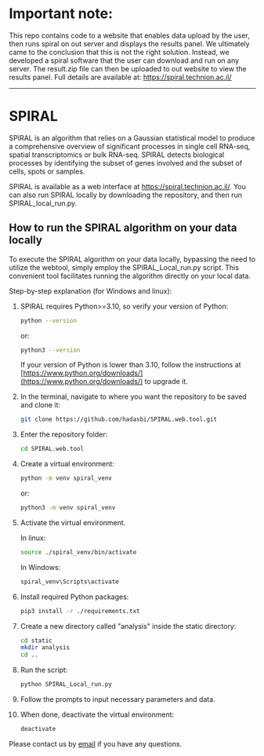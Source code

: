# Important note:
This repo contains code to a website that enables data upload by the user, then runs spiral on out server and displays the results panel. We ultimately came to the conclusion that this is not the right solution. Instead, we developed a spiral software that the user can download and run on any server. The result.zip file can then be uploaded to out website to view the results panel. 
Full details are available at: https://spiral.technion.ac.il/

________________________________________________________________________________________________________________________________________

# SPIRAL
SPIRAL is an algorithm that relies on a Gaussian statistical model to produce a comprehensive overview of significant
processes in single cell RNA-seq, spatial transcriptomics or bulk RNA-seq. SPIRAL detects biological processes by
identifying the subset of genes involved and the subset of cells, spots or samples.

SPIRAL is available as a web interface at https://spiral.technion.ac.il/.
You can also run SPIRAL locally by downloading the repository, and then run SPIRAL_local_run.py.

## How to run the SPIRAL algorithm on your data locally
To execute the SPIRAL algorithm on your data locally, bypassing the need to utilize the webtool, simply employ the SPIRAL_Local_run.py script. 
This convenient tool facilitates running the algorithm directly on your local data.

Step-by-step explanation (for Windows and linux):

1. SPIRAL requires Python>=3.10, so verify your version of Python:
    ```sh 
    python --version
    ```
    or:
    ```sh 
    python3 --version
    ```
    If your version of Python is lower than 3.10, follow the instructions at [https://www.python.org/downloads/](https://www.python.org/downloads/) to upgrade it.

2. In the terminal, navigate to where you want the repository to be saved and clone it:
    ```sh 
    git clone https://github.com/hadasbi/SPIRAL.web.tool.git
    ```
3. Enter the repository folder:
    ```sh 
    cd SPIRAL.web.tool
    ```
4. Create a virtual environment:
    ```sh 
    python -m venv spiral_venv
    ```
    or:
    ```sh 
    python3 -m venv spiral_venv
    ```
5. Activate the virtual environment.
    
    In linux:
    ```sh 
    source ./spiral_venv/bin/activate
    ```
    In Windows:
    ```sh 
    spiral_venv\Scripts\activate
    ```
6. Install required Python packages:
    ```sh 
    pip3 install -r ./requirements.txt
    ```
7. Create a new directory called "analysis" inside the static directory:
    ```sh 
    cd static
    mkdir analysis
    cd ..
    ```
8. Run the script:
    ```sh 
    python SPIRAL_Local_run.py
    ```
9. Follow the prompts to input necessary parameters and data.
10. When done, deactivate the virtual environment:
    ```sh 
    deactivate
    ```

Please contact us by [email](mailto:hadas.biran@campus.technion.ac.il) if you have any questions.
